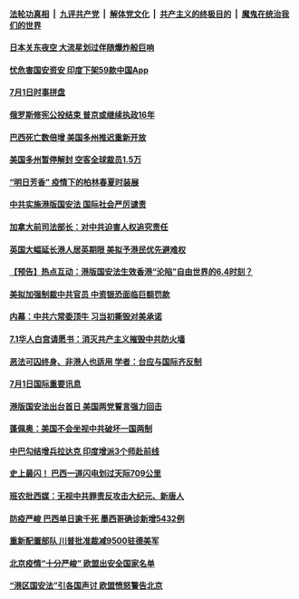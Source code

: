 ####  [法轮功真相](../../../../basic/blob/master/README.md?t=07021132) &nbsp;|&nbsp; [九评共产党](../../../../9ping.md/blob/master/README.md?t=07021132) &nbsp;|&nbsp; [解体党文化](../../../../jtdwh.md/blob/master/README.md?t=07021132)  &nbsp;|&nbsp; [共产主义的终极目的](../../../../gczydzjmd.md/blob/master/README.md?t=07021132) &nbsp;|&nbsp; [魔鬼在统治我们的世界](../../../../mgztzwmdsj.md/blob/master/README.md?t=07021132) 

#### [日本关东夜空 大流星划过伴随爆炸般巨响](../pages/prog202/a102884100.md?t=07021132) 

#### [忧危害国安资安 印度下架59款中国App](../pages/prog202/a102883656.md?t=07021132) 


#### [7月1日时事拼盘](../pages/prog202/a102883986.md?t=07021132) 

#### [俄罗斯修宪公投结束 普京或继续执政16年](../pages/prog202/a102883983.md?t=07021132) 

#### [巴西死亡数倍增 美国多州推迟重新开放](../pages/prog202/a102883698.md?t=07021132) 

#### [美国多州暂停解封 空客全球裁员1.5万](../pages/prog202/a102883866.md?t=07021132) 

#### [“明日芳香” 疫情下的柏林春夏时装展](../pages/prog202/a102883832.md?t=07021132) 

#### [中共实施港版国安法 国际社会严厉谴责](../pages/prog202/a102883705.md?t=07021132) 

#### [加拿大前司法部长：对中共迫害人权追究责任](../pages/prog202/a102883668.md?t=07021132) 

#### [英国大幅延长港人居英期限 美拟予港民优先避难权](../pages/prog202/a102883653.md?t=07021132) 

#### [【预告】热点互动：港版国安法生效香港“沦陷”自由世界的6.4时刻？](../pages/prog202/a102883637.md?t=07021132) 


#### [美拟加强制裁中共官员 中资银恐面临巨额罚款](../pages/prog202/a102883557.md?t=07021132) 

#### [内幕：中共六常委顶牛 习当初撕毁对美承诺](../pages/prog202/a102883417.md?t=07021132) 

#### [7.1华人白宫请愿书：消灭共产主义摧毁中共防火墙](../pages/prog202/a102883560.md?t=07021132) 

#### [恶法可囚终身、非港人也适用 学者：台应与国际齐反制](../pages/prog202/a102883535.md?t=07021132) 

#### [7月1日国际重要讯息](../pages/prog202/a102883521.md?t=07021132) 

#### [港版国安法出台首日 美国两党誓言强力回击](../pages/prog202/a102883518.md?t=07021132) 

#### [蓬佩奥：美国不会坐视中共破坏一国两制](../pages/prog202/a102883478.md?t=07021132) 

#### [中巴勾结增兵拉达克 印度增派3个师赴前线](../pages/prog202/a102883436.md?t=07021132) 

#### [史上最闪！ 巴西一道闪电划过天际709公里](../pages/prog202/a102883439.md?t=07021132) 

#### [班农批西媒：无视中共罪责反攻击大纪元、新唐人](../pages/prog202/a102883365.md?t=07021132) 


#### [防疫严峻 巴西单日逾千死 墨西哥确诊新增5432例](../pages/prog202/a102883309.md?t=07021132) 

#### [重新配置部队 川普批准裁减9500驻德美军](../pages/prog202/a102883297.md?t=07021132) 

#### [北京疫情“十分严峻” 欧盟出安全国家名单](../pages/prog202/a102883093.md?t=07021132) 

#### [“港区国安法”引各国声讨 欧盟愤怒警告北京](../pages/prog202/a102883263.md?t=07021132) 



